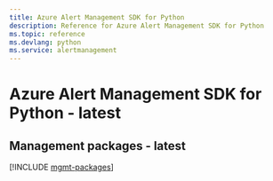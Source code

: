 ```yaml
---
title: Azure Alert Management SDK for Python
description: Reference for Azure Alert Management SDK for Python
ms.topic: reference
ms.devlang: python
ms.service: alertmanagement
---
```

# Azure Alert Management SDK for Python - latest

## Management packages - latest
[!INCLUDE [mgmt-packages](alert-management-mgmt-index.md)]


